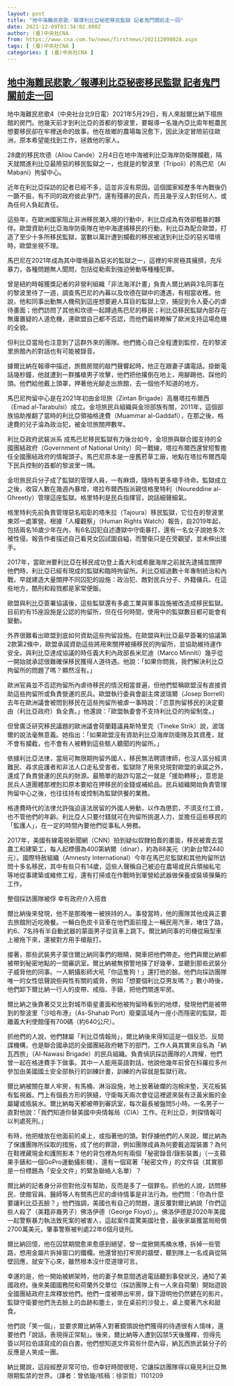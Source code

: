 ```yaml
---
layout: post
title: "地中海難民悲歌／報導利比亞秘密移民監獄 記者鬼門關前走一回"
date: 2021-12-09T01:34:02.000Z
author: (臺)中央社CNA
from: https://www.cna.com.tw/news/firstnews/202112090028.aspx
tags: [ (臺)中央社CNA ]
categories: [ (臺)中央社CNA ]
---
```

<!--1639013642000-->
[地中海難民悲歌／報導利比亞秘密移民監獄 記者鬼門關前走一回](https://www.cna.com.tw/news/firstnews/202112090028.aspx)
------

<div>
<div></div><div><p>地中海難民悲歌4（中央社台北9日電）2021年5月29日，有人來敲爾比納下榻旅館的房門。他幾天前才到利比亞的首都的黎波里，要報導一名幾內亞比索年輕農民想要移民卻在牢裡送命的故事。他在故鄉的農場每況愈下，因此決定冒險前往歐洲，原本希望能找到工作，拯救他的家人。</p><p>28歲的移民坎德（Aliou Cande）2月4日在地中海被利比亞海岸防衛隊攔截，隔天就關進利比亞最險惡的移民監獄之一，也就是的黎波里（Tripoli）的馬巴尼（Al Mabani）拘留中心。</p><p>近年在利比亞採訪的記者已經不多，這並非沒有原因。這個國家經歷多年內戰後仍一蹶不振，有不同的政府彼此爭鬥，還有殘暴的民兵，而且幾乎沒人對任何人、或為任何人負起責任。</p><p>這些年，在歐洲國家阻止非洲移民潮入境的行動中，利比亞成為有效卻粗暴的夥伴。歐盟資助利比亞海岸防衛隊在地中海逮捕移民的行動，利比亞為配合歐盟，打造了至少十多所移民監獄，當數以萬計遭到攔截的移民被送到利比亞的惡劣環境時，歐盟坐視不理。</p><p>馬巴尼在2021年成為其中環境最為惡劣的監獄之一，這裡的牢房極其擁擠，充斥暴力，各種問題無人聞問，包括從勒索到強迫勞動等種種犯罪。</p><p>曾是紐約時報獲獎記者的非營利組織「非法海洋計畫」負責人爾比納與3名同事在的黎波里待了一週，調查馬巴尼的內幕以及坎德在獄中的遭遇，有相當收穫。他說，他和同事出動無人機飛到這座想要避人耳目的監獄上空，捕捉到令人憂心的虐待畫面；他們訪問了其他和坎德一起蹲過馬巴尼的移民；利比亞移民監獄內部存在無庸置疑的人道危機，連歐盟自己都不否認，而他們最終瞭解了歐洲支持這場危機的全貌。</p><p>但利比亞當局也注意到了這群外來的團隊。他們擔心自己全程遭到監控，在的黎波里旅館內的對話也有可能被錄音。</p><p>據爾比納在報導中描述，旅館房間的敲門聲響起時，他正在跟妻子講電話。掛斷電話幾秒鐘，他就遭到一群攜槍男子攻擊，他們把他撂倒在地上，用腳踢他、踩他的頭。他們給他戴上頭罩，押著他光腳走出旅館，去一個他不知道的地方。</p><p>馬巴尼拘留中心是在2021年初由金坦旅（Zintan Brigade）高層塔拉布爾西（Emad al-Tarabulsi）成立。金坦旅民兵組織與金坦部族有關，2011年，這個部族協助推翻了當時的利比亞領袖格達費（Muammar al-Gaddafi），在那之後，格達費的兒子淪為政治犯，被金坦旅關押數年。</p><p>利比亞政府武裝派系 成馬巴尼移民監獄有力後台如今，金坦旅與聯合國支持的全國團結政府（Government of National Unity）同一戰線，塔拉布爾西還曾短暫擔任全國團結政府的情報頭子。馬巴尼原本是一座舊菸草工廠，地點在塔拉布爾西麾下民兵控制的首都的黎波里一隅。</p><p>金坦旅民兵分子成了監獄的管理人員，一有麻煩，隨時有更多槍手待命。監獄成立之後，收容人數在幾週內暴增，塔拉布爾西指派親信格里特利（Noureddine al-Ghreetly）管理這座監獄。格里特利是民兵指揮官，說話細聲細氣。</p><p>格里特利先前負責管理惡名昭彰的塔朱拉（Tajoura）移民監獄，它位在的黎波里東郊一處軍營。根據「人權觀察」（Human Rights Watch）報告，自2019年起，包括兩名16歲少年在內，有6名囚犯自述遭獄中守衛暴打，還有一名女子說她多次被性侵。報告作者描述自己看見女囚試圖自縊，而警衛只是在旁觀望，並未伸出援手。</p><p>2017年，當歐洲要利比亞在移民成功登上義大利或希臘海岸之前就先逮捕並關押他們時，利比亞已經有現成的監獄和臨時拘留所。利比亞經過數十年專制統治和內戰，早就建造大量關押不同囚犯的設施：政治犯、敵對民兵分子、外籍傭兵。在這些地方，酷刑和殺戮都是家常便飯。</p><p>歐盟與利比亞簽署協議後，這些監獄還有多處工業與軍事設施被改造成移民監獄。目前約有15座設施是公認的拘留所，但在任何時間，使用中的監獄數目都可能會有變動。</p><p>外界很難看出歐盟到底如何資助這些拘留設施。在歐盟與利比亞最早簽署的協議第2款第2條中，歐盟承諾資助這些將用來關押被捕移民的拘留所，並協助維持運作安全。與利比亞達成協議的時任義大利內政部長米尼迪（Marco Minniti）幾乎從一開始就承認很難確保移民獲得人道待遇。他說：「如果你問我，我們解決利比亞拘留所的問題了嗎？顯然沒有。」</p><p>歐洲官員並不否認拘留所內虐待移民的情況相當普遍，但他們堅稱歐盟沒有直接資助這些拘留所或負責營運的民兵。歐盟執行委員會副主席波瑞爾（Josep Borrell）去年在歐洲議會被問到移民在這些拘留所被虐一事時說：「恣意拘留移民的決定要由（利比亞政府）負全責。」他還說：「歐盟執委會不支持利比亞的拘留制度。」</p><p>但曾廣泛研究移民議題的歐洲議會荷蘭籍議員斯特里克（Tineke Strik）說，波瑞爾的說法毫無意義。她指出：「如果歐盟沒有資助利比亞海岸防衛隊及其資產，就不會有攔截，也不會有人被轉到這些駭人聽聞的拘留所。」</p><p>依據利比亞法律，當局可無限期拘留外國人，移民無法聘請律師，也沒人區分經濟難民、尋求庇護者和非法人口走私受害者。監獄除了用來兌現對歐盟的承諾之外，還成了負責營運的民兵的財源。最簡單的敲詐勾當之一就是「援助轉移」，意思是民兵人道團體那裡剋扣原本要給在押移民的金錢或補給品。民兵組織開始負責管理拘留中心之後，也往往持有或控制為監獄供餐的業務。</p><p>格達費時代的法律允許強迫違法居留的外國人勞動，以作為懲罰，不須支付工資，也不管他們的年齡。利比亞人只要付錢就可在拘留所挑選人力，並擔任這些移民的「監護人」，在一定的時間內要他們從事私人勞務。</p><p>2017年，美國有線電視新聞網（CNN）拍到疑似奴隸拍賣的畫面，移民被賣去當農工和建築工，每人起標價為400第納爾（dinar），約為88美元（約新台幣2440元）。國際特赦組織（Amnesty International）今年在馬巴尼監獄和其他拘留所訪問十多名移民，其中有些只有14歲，這些人聲稱自己被迫在農場或民兵領袖私宅等地從事建築或維修工程，還有打掃或在作戰時到軍營給武器做保養或裝填彈藥的工作。</p><p>整個採訪團隊被俘 幸有政府介入搭救</p><p>爾比納後來發現，他不是那晚唯一被挾持的人。事發當時，他的團隊其他成員正要去旅館附近吃晚餐。一輛白色皮卡貨車在他們面前撞上一輛民用汽車，堵住了路，約6、7名持有半自動武器的蒙面男子從貨車上跳下。爾比納同事的司機從廂型車上被拖下來，還被對方用手槍敲打。</p><p>接著，那些武裝男子蒙住爾比納同事們的眼睛，開車把他們帶走。他們與爾比納都被帶到秘密地點的一間審訊室。爾比納被無預警地揍了好幾拳，並聽到那些武裝分子威脅他的同事。一人朝攝影師大吼「你這隻狗！」還打他的臉。他們向採訪團隊唯一的女性低聲說些與性有關的威脅，例如「想要個利比亞男友嗎？」數小時後，他們卸下爾比納一行人的皮帶、戒指、手錶，把他們關進牢房。</p><p>爾比納之後靠著交叉比對城市衛星畫面和他被拘留時看到的地標，發現他們是被帶到的黎波里「沙哈布港」（As-Shahab Port）廢棄區域內一座小而隱密的監獄，距離義大利使館僅有700碼（約640公尺）。</p><p>抓他們的人說，他們隸屬「利比亞情報局」，爾比納後來得知這是一個反恐、反間諜機構，也是聯合國承認的全國團結政府轄下的部門，工作人員其實來自名為「納瓦西旅」（Al-Nawasi Brigade）的民兵組織。負責偵訊採訪團隊的人誇耀，他們曾一起在格達費手下做事。其中一人能用英語對話，他說他幾年前曾在科羅拉多州參加由美國國土安全部執行的訓練計畫，訓練的內容就是監獄行政。</p><p>爾比納被關在單人牢房，有馬桶、淋浴設施，地上放著破爛的泡棉床墊，天花板裝有監視器。門上有個長方形的狹縫，守衛每天兩次會從這裡遞來裝有泛黃米飯的金屬罐或瓶裝水。爾比納每天都被帶到審訊室，每次最長被盤問5小時。一名男子一直對他說：「我們知道你替美國中央情報局（CIA）工作。在利比亞，刺探情報可以判處死刑。」</p><p>有時，他把槍放在他面前的桌上，或指著他的頭。對俘擄他們的人來說，爾比納為了保護團隊所採取的措施，成了他的罪證，例如團隊成員為何要戴追蹤裝置？為何在鞋裡藏現金和護照影本？他的背包裡為何有兩個「秘密錄音/錄影裝置」（一支蘋果手錶和一個GoPro運動攝影機）、還有一個寫著「秘密文件」的文件袋（其實那是一份標題為「安全文件」的緊急聯絡人名單）？</p><p>爾比納的記者身分非但對他沒有幫助，反而是多了一個罪名。抓他的人說，訪問移民、使館官員、醫師等人有關馬巴尼的虐待情事是非法行為。他們問：「你為什麼要讓利比亞丟臉？」他們強調，美國也有自己的問題，還反覆對爾比納說「你們這些人殺了（美籍非裔男子）佛洛伊德（George Floyd）」。佛洛伊德是2020年美國一起警察暴力執法致死案的被害人，這起案件震驚美國社會，最後家屬獲當局賠償2700萬美元，肇事警察被判處22年6個月徒刑。</p><p>爾比納回憶，他在囚禁期間愈來愈感到絕望，曾一度掀開馬桶水槽，拆掉一些管路，想用金屬片拆掉窗口的鐵欄。他還曾拍打牢房的牆壁，聽到隊上一名成員從隔壁回應，就安下心來，雖然根本沒什麼道理可言。</p><p>幸運的是，他一開始被綁架時，他的妻子無意間透過電話聽到事發狀況，通知了美國政府。後來美國國務院和荷蘭外交單位（採訪團隊上有一人來自荷蘭）開始遊說全國團結政府主席釋放他們。他們一度被帶出牢房，錄下證明他仍然健在的影片。監獄守衛要他們洗去臉上的血跡和塵土，坐在桌前的沙發上，桌上擺著汽水和甜食。</p><p>他們說「笑一個」，並要求爾比納等人對著鏡頭說他們獲得的待遇很有人情味，還要他們「說話，表現得正常點」。後來，爾比納等人遭到囚禁5天後獲釋，但得先簽以阿拉伯語寫成的自白書。他們想知道文件寫些什麼內容，納瓦西旅武裝分子的反應是人笑成一團。</p><p>納比爾說，這段經歷非常可怕，但幸好時間很短，它讓採訪團隊得以窺見利比亞無限期監禁的世界。（譯者：曾依璇/核稿：徐崇哲）1101209</p></div>
</div>

